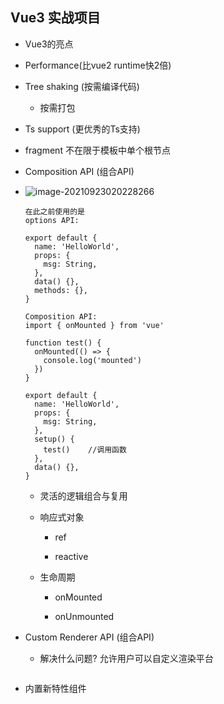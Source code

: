 ## Vue3 实战项目

-  Vue3的亮点

  - Performance(比vue2 runtime快2倍)

  - Tree shaking  (按需编译代码)
    - 按需打包

  - Ts support  (更优秀的Ts支持)
  - fragment  不在限于模板中单个根节点

  - Composition API (组合API)

  - ![image-20210923020228266](C:\Users\sdsun\AppData\Roaming\Typora\typora-user-images\image-20210923020228266.png)

    ```vue
    在此之前使用的是
    options API: 
    
    export default {
      name: 'HelloWorld',
      props: {
        msg: String,
      },
      data() {},
      methods: {},
    }
    
    Composition API:
    import { onMounted } from 'vue'
    
    function test() {
      onMounted(() => {
        console.log('mounted')
      })
    }
    
    export default {
      name: 'HelloWorld',
      props: {
        msg: String,
      },
      setup() {
        test()    //调用函数
      },
      data() {},
    }
    ```

    - 灵活的逻辑组合与复用

    - 响应式对象

      - ref

      - reactive

    - 生命周期

      - onMounted

      - onUnmounted

  - Custom  Renderer API (组合API)

    - 解决什么问题?       允许用户可以自定义渲染平台

    ```vue
    
    ```

    

  - 内置新特性组件

  